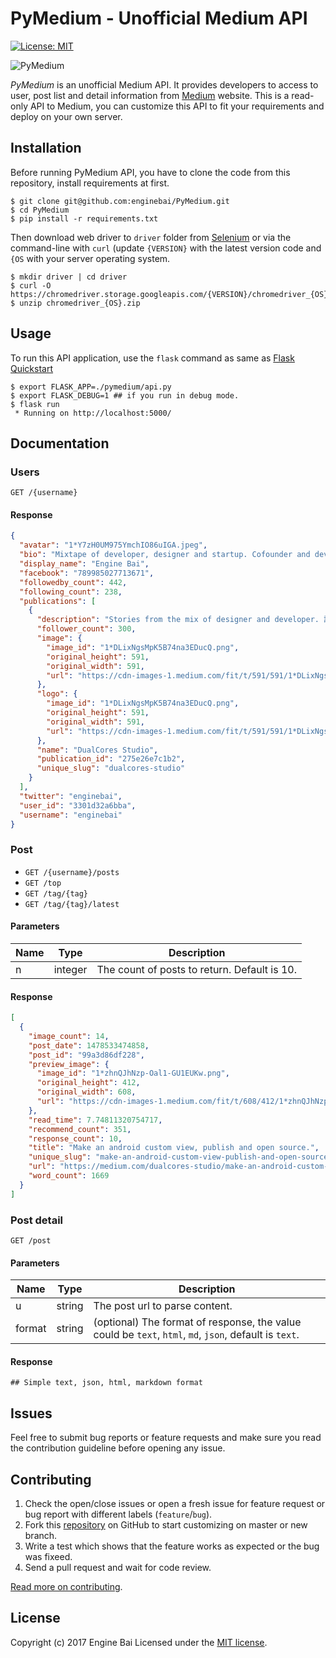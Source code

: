 # PyMedium - Unofficial Medium API

[![License: MIT](https://img.shields.io/badge/License-MIT-yellow.svg)](https://opensource.org/licenses/MIT)

![PyMedium](https://raw.githubusercontent.com/enginebai/PyMedium/master/art/graphic.png)

*PyMedium* is an unofficial Medium API. It provides developers to access to user, post list and detail information from [Medium](
https://medium.com/) website. This is a read-only API to Medium, you can customize this API to fit your requirements and deploy on your own server.

## Installation
Before running PyMedium API, you have to clone the code from this repository, install requirements at first.

```shell
$ git clone git@github.com:enginebai/PyMedium.git
$ cd PyMedium
$ pip install -r requirements.txt
```

Then download web driver to `driver` folder from [Selenium](http://selenium-python.readthedocs.io/) or via the command-line with `curl` (update `{VERSION}` with the latest version code and `{OS` with your server operating system.

```shell
$ mkdir driver | cd driver
$ curl -O https://chromedriver.storage.googleapis.com/{VERSION}/chromedriver_{OS}.zip
$ unzip chromedriver_{OS}.zip
```

## Usage
To run this API application, use the `flask` command as same as [Flask Quickstart](http://flask.pocoo.org/docs/0.12/quickstart/)

```shell
$ export FLASK_APP=./pymedium/api.py
$ export FLASK_DEBUG=1 ## if you run in debug mode.
$ flask run
 * Running on http://localhost:5000/
```

## Documentation

### Users
`GET /{username}`

#### Response
```json
{
  "avatar": "1*Y7zH0UM975YmchIO86uIGA.jpeg",
  "bio": "Mixtape of developer, designer and startup. Cofounder and developer of DualCores Studio. Follow my technical blog: http://enginebai.logdown.com/",
  "display_name": "Engine Bai",
  "facebook": "789985027713671",
  "followedby_count": 442,
  "following_count": 238,
  "publications": [
    {
      "description": "Stories from the mix of designer and developer. 設計與工程的交織，混搭激盪出不同的想像。",
      "follower_count": 300,
      "image": {
        "image_id": "1*DLixNgsMpK5B74na3EDucQ.png",
        "original_height": 591,
        "original_width": 591,
        "url": "https://cdn-images-1.medium.com/fit/t/591/591/1*DLixNgsMpK5B74na3EDucQ.png"
      },
      "logo": {
        "image_id": "1*DLixNgsMpK5B74na3EDucQ.png",
        "original_height": 591,
        "original_width": 591,
        "url": "https://cdn-images-1.medium.com/fit/t/591/591/1*DLixNgsMpK5B74na3EDucQ.png"
      },
      "name": "DualCores Studio",
      "publication_id": "275e26e7c1b2",
      "unique_slug": "dualcores-studio"
    }
  ],
  "twitter": "enginebai",
  "user_id": "3301d32a6bba",
  "username": "enginebai"
}
```

### Post
* `GET /{username}/posts`
* `GET /top`
* `GET /tag/{tag}`
* `GET /tag/{tag}/latest`

#### Parameters
|Name   |Type   |Description   |
|---|---|---|
|n   |integer   |The count of posts to return. Default is 10.   |

#### Response
```json
[
  {
    "image_count": 14,
    "post_date": 1478533474858,
    "post_id": "99a3d86df228",
    "preview_image": {
      "image_id": "1*zhnQJhNzp-Oal1-GU1EUKw.png",
      "original_height": 412,
      "original_width": 608,
      "url": "https://cdn-images-1.medium.com/fit/t/608/412/1*zhnQJhNzp-Oal1-GU1EUKw.png"
    },
    "read_time": 7.74811320754717,
    "recommend_count": 351,
    "response_count": 10,
    "title": "Make an android custom view, publish and open source.",
    "unique_slug": "make-an-android-custom-view-publish-and-open-source-99a3d86df228",
    "url": "https://medium.com/dualcores-studio/make-an-android-custom-view-publish-and-open-source-99a3d86df228",
    "word_count": 1669
  }
]
```

### Post detail

`GET /post`

#### Parameters
|Name   |Type   |Description   |
|---|---|---|
|u   |string   |The post url to parse content.   |
|format   |string   |(optional) The format of response, the value could be `text`, `html`, `md`, `json`, default is `text`.   |

#### Response

```
## Simple text, json, html, markdown format
```


## Issues
Feel free to submit bug reports or feature requests and make sure you read the contribution guideline before opening any issue.


## Contributing
1. Check the open/close issues or open a fresh issue for feature request or bug report with different labels (`feature`/`bug`).
2. Fork this [repository](https://github.com/enginebai/PyMedium) on GitHub to start customizing on master or new branch.
3. Write a test which shows that the feature works as expected or the bug was fixeed.
4. Send a pull request and wait for code review.

[Read more on contributing](./CONTRIBUTING.md).

License
-------

Copyright (c) 2017 Engine Bai
Licensed under the [MIT license](http://opensource.org/licenses/MIT).
